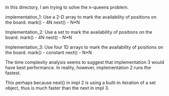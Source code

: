 In this directory, I am trying to solve the n-queens problem.


implementation_1:
Use a 2-D array to mark the availability of positions on the board.
mark() - 4N 
next() - N*N


Implementation_2:
Use a set to mark the availability of positions on the board.
mark() - 4N
next() - N*N

Implementation_3:
Use four 1D arrays to mark the availability of positions on the board.
mark() - constant
next() - N*N

The time complexity analysis seems to suggest that implementation 3 would have best performance.
In reality, however, implementation 2 runs the fastest.

This perhaps because next() in impl 2 is using a built-in iteration of a set object, thus 
is much faster than the next in impl 3.

